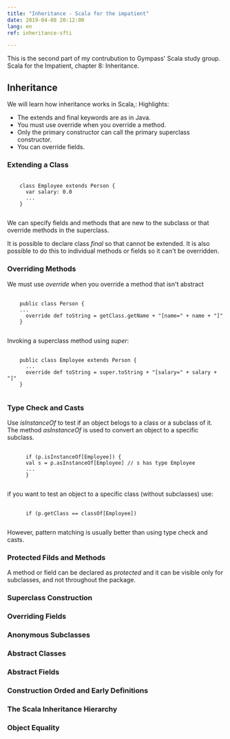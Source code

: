 ```yaml
---
title: "Inheritance - Scala for the impatient"
date: 2019-04-08 20:12:00
lang: en
ref: inheritance-sfti

---
```


This is the second part of my contrubution to Gympass' Scala study group. Scala for the Impatient, chapter 8: Inheritance.

<h2>Inheritance</h2>

  We will learn how inheritance works in Scala,:
  Highlights:

- The extends and final keywords are as in Java.
- You must use override when you override a method.
- Only the primary constructor can call the primary superclass constructor.
- You can override fields.

<h3>Extending a Class</h3>

<pre>
  <code>
    class Employee extends Person {
      var salary: 0.0
      ...
    }
  </code></pre>

We can specify fields and methods that are new to the subclass or that override methods in the superclass.

It is possible to declare class <i>final</i> so that cannot be extended. It is also possible to do this to individual methods or fields so it can't be overridden.

<h3>Overriding Methods</h3>

We must use <i>override</i> when you override a method that isn't abstract

<pre>
  <code>
    public class Person {
    ...
      override def toString = getClass.getName + "[name=" + name + "]"
    }
  </code></pre>

Invoking a superclass method using <i>super</i>:

<pre>
  <code>
    public class Employee extends Person {
      ...
      override def toString = super.toString + "[salary=" + salary + "]"
    }
  </code></pre>

<h3>Type Check and Casts</h3>
  Use <i>isInstanceOf</i> to test if an object belogs to a class or a subclass of it.
  The method <i>asInstanceOf</i> is used to convert an object to a specific subclass.

  <pre>
    <code>
      if (p.isInstanceOf[Employee]) {
      val s = p.asInstanceOf[Employee] // s has type Employee
      ...
      }
    </code></pre>

  if you want to test an object to a specific class (without subclasses) use:

  <pre>
    <code>
      if (p.getClass == classOf[Employee])
    </code></pre>

  However, pattern matching is usually better than using type check and casts.

<h3>Protected Filds and Methods</h3>

  A method or field can be declared as <i>protected</i> and it can be visible only for subclasses, and not throughout the package.

<h3>Superclass Construction</h3>



<h3>Overriding Fields</h3>
<h3>Anonymous Subclasses</h3>
<h3>Abstract Classes</h3>
<h3>Abstract Fields</h3>
<h3>Construction Orded and Early Definitions</h3>
<h3>The Scala Inheritance Hierarchy</h3>
<h3>Object Equality</h3>
